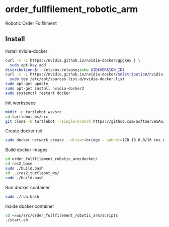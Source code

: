 # order_fullfilement_robotic_arm
Robotic Order Fulfillment

## Install
Install nvidia-docker 
```bash
curl -s -L https://nvidia.github.io/nvidia-docker/gpgkey | \
  sudo apt-key add -
distribution=$(. /etc/os-release;echo $ID$VERSION_ID)
curl -s -L https://nvidia.github.io/nvidia-docker/$distribution/nvidia-docker.list | \
  sudo tee /etc/apt/sources.list.d/nvidia-docker.list
sudo apt-get update
sudo apt-get install nvidia-docker2
sudo systemctl restart docker
```


Init workspace

```bash
mkdir -p turtlebot_ws/src
cd turtlebot_ws/src
git clone -b turtlebot --single-branch https://github.com/SoftServeSAG/order_fullfilement_robotic_arm.git
```

Create docker net
```bash
sudo docker network create --driver=bridge --subnet=178.18.0.0/16 ros_net
```

Build docker images

```bash
cd order_fullfilement_robotic_arm/docker/
cd ros2_base
sudo ./build.bash 
cd ../ros2_turtlebot_ws/
sudo ./build.bash 
```

Run docker container

```bash
sudo ./run.bash
```

Inside docker container
```bash
cd ~/ws/src/order_fullfilement_robotic_arm/scripts
./start.sh
```